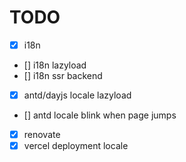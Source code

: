 # TODO

- [x] i18n
- [] i18n lazyload
- [] i18n ssr backend
- [x] antd/dayjs locale lazyload
- [] antd locale blink when page jumps
- [x] renovate
- [x] vercel deployment locale
